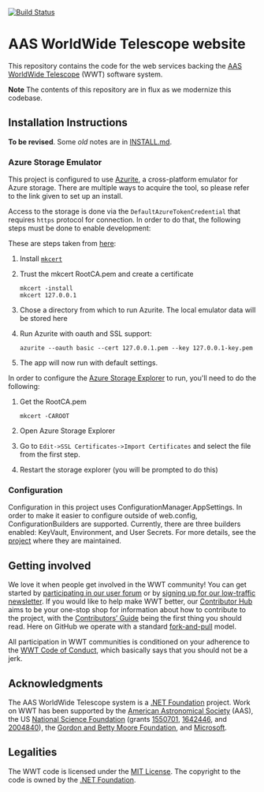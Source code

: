 [![Build Status](https://dev.azure.com/aasworldwidetelescope/WWT/_apis/build/status/WorldWideTelescope.wwt-website?branchName=master)](https://dev.azure.com/aasworldwidetelescope/WWT/_build/latest?definitionId=20&branchName=master)

# AAS WorldWide Telescope website

This repository contains the code for the web services backing the
[AAS](https://aas.org/) [WorldWide
Telescope](https://worldwidetelescope.org/home) (WWT) software system.

**Note** The contents of this repository are in flux as we modernize this
codebase.


## Installation Instructions

**To be revised**. Some *old* notes are in [INSTALL.md](./INSTALL.md).

### Azure Storage Emulator

This project is configured to use [Azurite](https://docs.microsoft.com/en-us/azure/storage/common/storage-use-azurite), a cross-platform emulator for Azure storage. There are multiple ways to acquire the tool, so please refer to the link given to set up an install.

Access to the storage is done via the `DefaultAzureTokenCredential` that requires `https` protocol for connection. In order to do that, the following steps must be done to enable development:

These are steps taken from [here](https://blog.jongallant.com/2020/04/local-azure-storage-development-with-azurite-azuresdks-storage-explorer/):

1. Install [`mkcert`](https://github.com/FiloSottile/mkcert#installation)
1. Trust the mkcert RootCA.pem and create a certificate

	```
	mkcert -install
	mkcert 127.0.0.1
	```
1. Chose a directory from which to run Azurite. The local emulator data will be stored here
1. Run Azurite with oauth and SSL support:

	```
	azurite --oauth basic --cert 127.0.0.1.pem --key 127.0.0.1-key.pem
	```
1. The app will now run with default settings.

In order to configure the [Azure Storage Explorer](https://azure.microsoft.com/en-us/features/storage-explorer/) to run, you'll need to do the following:

1. Get the RootCA.pem

	```
	mkcert -CAROOT
	```
1. Open Azure Storage Explorer
1. Go to `Edit->SSL Certificates->Import Certificates` and select the file from the first step.
1. Restart the storage explorer (you will be prompted to do this)

### Configuration
Configuration in this project uses ConfigurationManager.AppSettings. In order to make
it easier to configure outside of web.config, ConfigurationBuilders are supported.
Currently, there are three builders enabled: KeyVault, Environment, and User Secrets.
For more details, see the [project](https://github.com/aspnet/MicrosoftConfigurationBuilders#config-builders-in-this-project)
where they are maintained.


## Getting involved

We love it when people get involved in the WWT community! You can get started by
[participating in our user forum][forum] or by [signing up for our low-traffic
newsletter][newsletter]. If you would like to help make WWT better, our
[Contributor Hub] aims to be your one-stop shop for information about how to
contribute to the project, with the [Contributors’ Guide] being the first thing
you should read. Here on GitHub we operate with a standard [fork-and-pull]
model.

[forum]: https://wwt-forum.org/
[newsletter]: https://bit.ly/wwt-signup
[Contributor Hub]: https://worldwidetelescope.github.io/
[Contributors’ Guide]: https://worldwidetelescope.github.io/contributing/
[fork-and-pull]: https://help.github.com/en/articles/about-collaborative-development-models

All participation in WWT communities is conditioned on your adherence to the
[WWT Code of Conduct], which basically says that you should not be a jerk.

[WWT Code of Conduct]: https://worldwidetelescope.github.io/code-of-conduct/


## Acknowledgments

The AAS WorldWide Telescope system is a [.NET Foundation] project. Work on WWT
has been supported by the [American Astronomical Society] (AAS), the US
[National Science Foundation] (grants [1550701], [1642446], and [2004840]), the [Gordon
and Betty Moore Foundation], and [Microsoft].

[American Astronomical Society]: https://aas.org/
[.NET Foundation]: https://dotnetfoundation.org/
[National Science Foundation]: https://www.nsf.gov/
[1550701]: https://www.nsf.gov/awardsearch/showAward?AWD_ID=1550701
[1642446]: https://www.nsf.gov/awardsearch/showAward?AWD_ID=1642446
[2004840]: https://www.nsf.gov/awardsearch/showAward?AWD_ID=2004840
[Gordon and Betty Moore Foundation]: https://www.moore.org/
[Microsoft]: https://www.microsoft.com/


## Legalities

The WWT code is licensed under the [MIT License]. The copyright to the code is
owned by the [.NET Foundation].

[MIT License]: https://opensource.org/licenses/MIT
